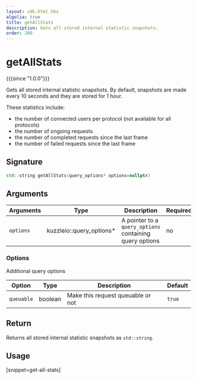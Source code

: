 ```yaml
---
layout: sdk.html.hbs
algolia: true
title: getAllStats
description: Gets all stored internal statistic snapshots.
order: 200
---
```


# getAllStats

{{{since "1.0.0"}}}

Gets all stored internal statistic snapshots.
By default, snapshots are made every 10 seconds and they are stored for 1 hour.

These statistics include:

* the number of connected users per protocol (not available for all protocols)
* the number of ongoing requests
* the number of completed requests since the last frame
* the number of failed requests since the last frame

## Signature
```cpp
std::string getAllStats(query_options* options=nullptr)
```
## Arguments

| Arguments | Type          | Description                                             | Required |
| --------- | ------------- | ------------------------------------------------------- | -------- |
| `options` | kuzzleio::query_options* | A pointer to a `query_options` containing query options | no       |

### **Options**

Additional query options

| Option     | Type    | Description                       | Default |
| ---------- | ------- | --------------------------------- | ------- |
| `queuable` | boolean | Make this request queuable or not | `true`  |



## Return
Returns all stored internal statistic snapshots as `std::string`.

## Usage

[snippet=get-all-stats]
